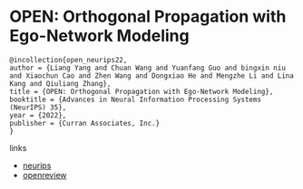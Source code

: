 # OPEN: Orthogonal Propagation with Ego-Network Modeling

```
@incollection{open_neurips22,
author = {Liang Yang and Chuan Wang and Yuanfang Guo and bingxin niu and Xiaochun Cao and Zhen Wang and Dongxiao He and Mengzhe Li and Lina Kang and Qiuliang Zhang},
title = {OPEN: Orthogonal Propagation with Ego-Network Modeling},
booktitle = {Advances in Neural Information Processing Systems (NeurIPS) 35},
year = {2022},
publisher = {Curran Associates, Inc.}
}
```

links
- [neurips](https://nips.cc/Conferences/2022/Schedule?showEvent=53793)
- [openreview](https://openreview.net/forum?id=G25uStbmC7)
